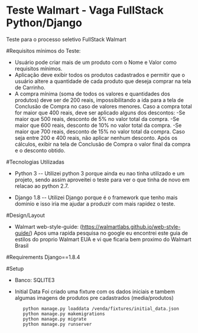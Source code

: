 # Teste Walmart - Vaga FullStack Python/Django
Teste para o processo seletivo FullStack Walmart

#Requisitos mínimos do Teste:
 - Usuário pode criar mais de um produto com o Nome e Valor como requisitos mínimos.
 - Aplicação deve exibir todos os produtos cadastrados e permitir que o usuário altere a quantidade de cada produto que deseja comprar na tela de Carrinho.
 - A compra mínima (soma de todos os valores e quantidades dos produtos) deve ser de 200 reais, impossibilitando a ida para a tela de Conclusão de Compra no caso de valores menores.
Caso a compra total for maior que 400 reais, deve ser aplicado alguns dos descontos:
-Se maior que 500 reais, desconto de 5% no valor total da compra.
-Se maior que 600 reais, desconto de 10% no valor total da compra.
-Se maior que 700 reais, desconto de 15% no valor total da compra.
Caso seja entre 200 e 400 reais, não aplicar nenhum desconto.
Após os cálculos, exibir na tela de Conclusão de Compra o valor final da compra e o desconto obtido.

#Tecnologias Utilizadas
 - Python 3
 -- Utilizei python 3 porque ainda eu nao tinha utilizado e um projeto, sendo assim aproveitei o teste para ver o que tinha de novo em relacao ao python 2.7.

 - Django 1.8
 -- Utilizei Django porque é o framework que tenho mais dominio e isso iria me ajudar a produzir com mais rapidez o teste. 

#Design/Layout
 - Walmart web-style-guide: (https://walmartlabs.github.io/web-style-guide/)
     Apos uma rapida pesquisa no google eu encontrei este guia de estilos do proprio Walmart EUA e vi que ficaria bem proximo do Walmart Brasil 
 
#Requirements
Django==1.8.4

#Setup
- Banco: SQLITE3

- Initial Data
Foi criado uma fixture com os dados iniciais e tambem algumas imagens de produtos pre cadastrados (media/produtos)

         python manage.py loaddata /venda/fixtures/initial_data.json
         python manage.py makemigrations
         python manage.py migrate
         python manage.py runserver
